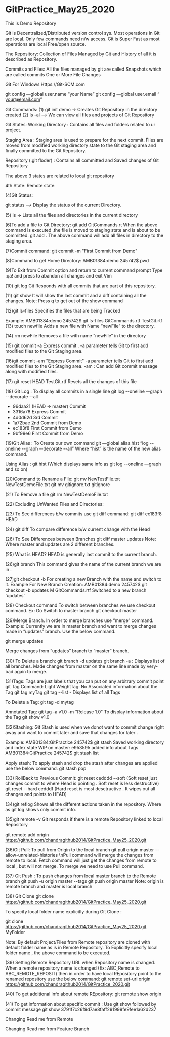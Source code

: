 # GitPractice_May25_2020
This is Demo Repository


Git is Decentralized/Distributed version control sys.
Most operations in Git are local. Only few commands need n/w access.
Git is Super Fast as most operations are local
Free/open source.

The Repository:
Collection of Files Managed by Git  and History of all it is described as Repository.

Commits and Files:
All the files managed by git are called Snapshots  which are called commits
One or More File Changes


Git For Windows
Https://Git-SCM.com

git config —global user.name “your Name”
git config —global user.email “ your@email.com”

Git Commands:
(1) git init demo -> Creates Git Repository in the directory created
(2) ls -al    —> We can view all files and projects of Git Repository




Git States:
Working Directory : Contains all files and folders related to ur project.

Staging Area : Staging area is used to prepare for the next commit. Files are moved from modified working directory state to the Git staging area and finally committed to the Git Repository.

Repository (.git floder) : Contains all committed and Saved changes of Git Repository

The above 3 states are related to local git repository

4th State:
Remote state:


(4)Git Status:

git status —>  Display the status of the current Directory.


(5) ls -> Lists all the files and directories in the current  directory


(6)To add a file to Git Directory:
git add GitCommands.rt
When the above command is executed ,the file is moved to staging state and is about to be committed.
git add .
The above command will add all files in directory to the staging area.

(7)Commit command:
git commit -m  "First Commit from Demo"

(8)Command to get Home Directory:
AMB01384:demo 245742$ pwd


(9)To Exit from Commit option and return to current command prompt
Type  :qa!  and press <Enter> to abandon all changes and exit Vim

(10)  git log
Git Responds with all commits that are part of this repository.

(11) git show
It will show the last commit and a diff containing all the changes.
Note: Press q to get out of the show command


(12)git ls-files
Specifies the files that are being Tracked

Example:
AMB01384:demo 245742$ git ls-files
GitCommands.rtf
TestGit.rtf
(13) touch newfile
Adds a new file with Name “newFile” to the directory.

(14) rm newFile
Removes a file with name “newFile” in the directory

(15)  git commit -a
Express commit .
-a parameter tells Git to first add modified files to the Git Staging area.

(16)git commit -am "Express Commit"
-a parameter tells Git to first add modified files to the Git Staging area.
-am : Can add Git commit message along with modified files.

(17) git reset HEAD TestGit.rtf
Resets all the changes of this file

(18) Git Log : To display all commits in a single line
git log --oneline --graph --decorate --all
* 96daa21 (HEAD -> master) Commit
* 3316a78 Express Commit
* 4d0d62d 3rd Commit
* 1a72bae 2nd  Commit from Demo
* ec183f8 First Commit from Demo
* 9bf99e6 First Commit from Demo

(19)Git Alias : To Create our own command
git —global alias.hist “log --oneline --graph --decorate --all”
Where “hist” is the name of the new alias command.

Using Alias : git hist (Which displays same info as git log --oneline —graph and so on)


(20)Command to Rename a File:
git mv NewTestFile.txt  NewTestDemoFile.txt
git mv gitignore.txt  gitignore

(21) To Remove a file
git rm NewTestDemoFile.txt

(22) Excluding UnWanted Files and Directories:


(23) To See differences b/w commits use git diff command:
git diff ec183f8 HEAD

(24) git diff
To compare difference b/w current change with the Head

(26) To See Differences between Branches
git diff master updates
Note: Where master and updates are 2 different branches.

(25) What is HEAD?
HEAD is generally last commit to the current branch.

(26)git branch
This command gives the name of the current branch we are in .

(27)git checkout -b
For creating a new Branch with the name and switch to it.
Example For New Branch Creation:
AMB01384:demo 245742$ git checkout -b updates
M	GitCommands.rtf
Switched to a new branch 'updates'

(28) Checkout command
To switch between branches we use checkout command.
Ex: Go Switch to master branch
git checkout master


(29)Merge Branch.
In order to merge branches use “merge” command.
Example: Currently we are in master branch and want to merge changes made in “updates” branch. Use the below command.

git merge updates

Merge changes from “updates” branch to “master” branch.

(30) To Delete a branch:
git branch -d updates
git branch -a : Displays list of all branches. Made changes from master on the same line made by very-bad again to merge.


(31)Tags:
Tags are just labels that you can put on any arbitrary commit point git
Tag Command:
Light WeightTag: No Associated information about the Tag
git tag myTag
git tag --list  - Displays list of all Tags

To Delete a Tag:
git tag -d mytag

Annotated Tag:
git tag -a v1.0 -m "Release 1.0"
To display information about the Tag
git show v1.0

(32)Stashing:
Git Stash is used when we donot want to commit change right away and want to commit later and save that changes for later .

Example:
AMB01384:GitPractice 245742$ git stash
Saved working directory and index state WIP on master: e953595 added info about Tags
AMB01384:GitPractice 245742$ git stash list

Apply stash:
To apply stash and drop the stash after changes are applied use the below command.
 git stash pop

(33) RollBack to Previous Commit:
git reset cedddd  --soft   (Soft reset just changes commit to where Head is pointing . Soft reset is less destructive)
git reset  --hard cedddf (Hard reset is most desctructive . It wipes out all changes and points to HEAD)

(34)git reflog
Shows all the different actions taken in the repository. Where as git log shows only commit info.

(35)git remote -v
Git responds if there is a remote Repository linked to local Repository

git remote add origin https://github.com/chandragithub2014/GitPractice_May25_2020.git


(36)Git Pull: To pull from Origin to the local branch
git pull origin master --allow-unrelated-histories
\nPull command will merge the changes from remote to local.
Fetch command will just get the changes from remote to local , but will not merge.
To merge we need to use Pull command.

(37)
Git Push : To push changes from local master branch to the Remote branch
git push -u origin master --tags
git push origin master 
Note: origin is  remote branch and master is local branch
 
(38) Git Clone
git clone https://github.com/chandragithub2014/GitPractice_May25_2020.git

To specify local folder name explicitly during  Git Clone :

git clone https://github.com/chandragithub2014/GitPractice_May25_2020.git  MyFolder

Note: By default Project/Files from Remote repository are cloned with default folder name as is in Remote Repository. To Explicitly specify local folder name , the above command to be executed.

(39) Setting Remote Repository URL when Repository name is changed.
     When a remote repository name is changed (Ex: ABC_Remote  to ABC_REMOTE_REPOSIT) then in order to have local REpository point to the renamed repository use the below command:
git remote set-url origin https://github.com/chandragithub2014/GitPractice_2020.git

(40) To get additional info about remote REpository:
git remote show origin

(41) To get information about specific commit : Use git show followed by commit message
git show 3791f7c26f9d7ae8faff291999fe9fee1a62d237

Changing Read me from Remote

Changing Read me from Feature Branch
